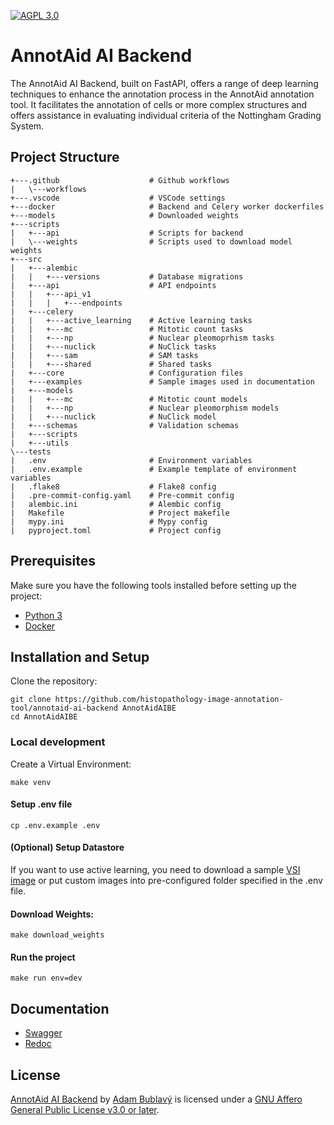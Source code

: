 [![AGPL 3.0][license-shield]][license]

# AnnotAid AI Backend
The AnnotAid AI Backend, built on FastAPI, offers a range of deep learning techniques to enhance the annotation process in the AnnotAid annotation tool. It facilitates the annotation of cells or more complex structures and offers assistance in evaluating individual criteria of the Nottingham Grading System.

## Project Structure
```
+---.github                    # Github workflows
|   \---workflows
+---.vscode                    # VSCode settings
+---docker                     # Backend and Celery worker dockerfiles
+---models                     # Downloaded weights
+---scripts
|   +---api                    # Scripts for backend
|   \---weights                # Scripts used to download model weights
+---src
|   +---alembic
|   |   +---versions           # Database migrations
|   +---api                    # API endpoints
|   |   +---api_v1
|   |   |   +---endpoints
|   +---celery
|   |   +---active_learning    # Active learning tasks
|   |   +---mc                 # Mitotic count tasks
|   |   +---np                 # Nuclear pleomoprhism tasks
|   |   +---nuclick            # NuClick tasks
|   |   +---sam                # SAM tasks
|   |   +---shared             # Shared tasks
|   +---core                   # Configuration files
|   +---examples               # Sample images used in documentation
|   +---models
|   |   +---mc                 # Mitotic count models
|   |   +---np                 # Nuclear pleomorphism models
|   |   +---nuclick            # NuClick model
|   +---schemas                # Validation schemas
|   +---scripts
|   +---utils
\---tests
|   .env                       # Environment variables
|   .env.example               # Example template of environment variables
|   .flake8                    # Flake8 config
|   .pre-commit-config.yaml    # Pre-commit config
|   alembic.ini                # Alembic config
|   Makefile                   # Project makefile
|   mypy.ini                   # Mypy config
|   pyproject.toml             # Project config
```

## Prerequisites
Make sure you have the following tools installed before setting up the project:
* [Python 3](https://www.python.org/downloads/)
* [Docker](https://www.docker.com/)

## Installation and Setup
Clone the repository:
```
git clone https://github.com/histopathology-image-annotation-tool/annotaid-ai-backend AnnotAidAIBE
cd AnnotAidAIBE
```

### Local development
Create a Virtual Environment:
```
make venv
```

#### Setup .env file
```
cp .env.example .env
```

#### (Optional) Setup Datastore
If you want to use active learning, you need to download a sample [VSI image](https://www.annotaid.com/) or put custom images into pre-configured folder specified in the .env file.

#### Download Weights:
```
make download_weights
```

#### Run the project
```
make run env=dev
```

## Documentation
* [Swagger](http://localhost:8000/docs)
* [Redoc](http://localhost:8000/redoc)

## License
[AnnotAid AI Backend](https://github.com/histopathology-image-annotation-tool/annotaid-ai-backend) by [Adam Bublavý](https://github.com/Sangalaa/) is licensed under a
[GNU Affero General Public License v3.0 or later][license].

[license]: https://spdx.org/licenses/AGPL-3.0-or-later.html
[license-shield]: https://img.shields.io/badge/License-AGPL%203.0-lightgrey.svg
